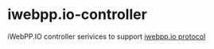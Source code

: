 # iwebpp.io-controller
iWebPP.IO controller serivices to support [iwebpp.io protocol](https://github.com/InstantWebP2P/iwebpp.io)
